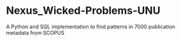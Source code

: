# Nexus_Wicked-Problems-UNU
A Python and SQL implementation to find patterns in 7000 publication metadata from SCOPUS
